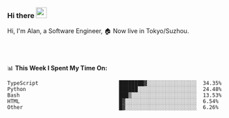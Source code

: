 ### Hi there <img src="https://media.giphy.com/media/hvRJCLFzcasrR4ia7z/giphy.gif" width="25px">

<!-- ![visitors](https://visitor-badge.glitch.me/badge?page_id=dislfyer.dislfyer) -->

Hi, I'm Alan, a Software Engineer, 🏠 Now live in Tokyo/Suzhou.

<br/>
<br/>

📊 **This Week I Spent My Time On:**


<!--START_SECTION:waka-->

```text
TypeScript                          ████████▓░░░░░░░░░░░░░░░░  34.35%
Python                              ██████░░░░░░░░░░░░░░░░░░░  24.48%
Bash                                ███▒░░░░░░░░░░░░░░░░░░░░░  13.53%
HTML                                █▓░░░░░░░░░░░░░░░░░░░░░░░  6.54%
Other                               █▓░░░░░░░░░░░░░░░░░░░░░░░  6.26%
```

<!--END_SECTION:waka-->

<!--
**About Me:**
 -->
